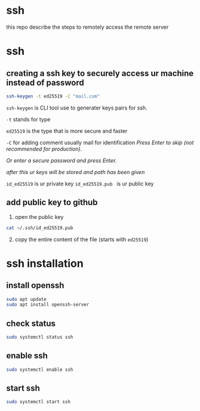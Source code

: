# ssh
this repo describe the steps to remotely access the remote server
# ssh
## creating a ssh key to securely access ur machine instead of password
```bash
ssh-keygen -t ed25519 -C "mail.com"
```
`ssh-keygen` is CLI tool use to generater keys pairs for ssh.

`-t` stands for type

`ed25519` is the type that is more secure and faster 

`-C` for adding comment usually mail for identification
*Press Enter to skip (not recommended for production).*

*Or enter a secure password and press Enter.*

*after this ur keys will be stored and path has been given*

`id_ed25519` is ur private key
`id_ed25519.pub ` is ur public key

## add public key to github

1. open the public key 
```bash
cat ~/.ssh/id_ed25519.pub
```
2. copy the entire content of the file (starts with  `ed25519`)

# ssh installation
## install openssh
```bash
sudo apt update
sudo apt install openssh-server
```
## check status
```bash
sudo systemctl status ssh
```
## enable ssh
```bash
sudo systemctl enable ssh
```
## start ssh
```bash
sudo systemctl start ssh
```

